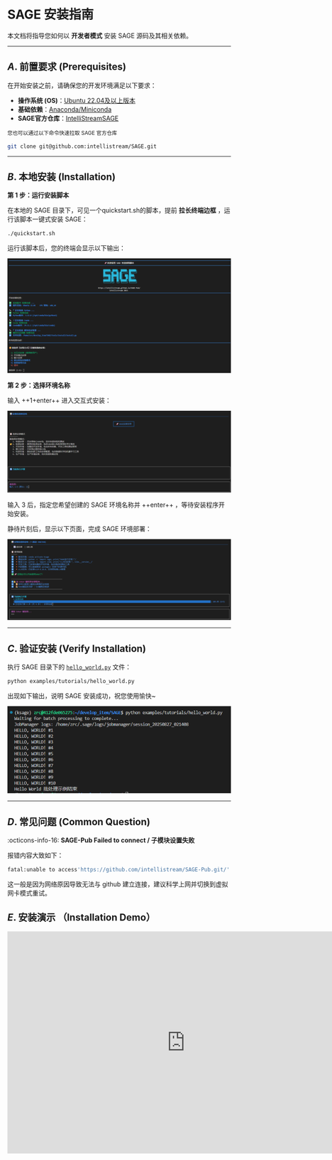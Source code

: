 # SAGE 安装指南

本文档将指导您如何以 **开发者模式** 安装 SAGE 源码及其相关依赖。

---

## *A*. 前置要求 (Prerequisites)

在开始安装之前，请确保您的开发环境满足以下要求：

* **操作系统 (OS)**：[Ubuntu 22.04及以上版本](https://ubuntu.com/)
* **基础依赖**：[Anaconda/Miniconda](https://www.anaconda.com/)
* **SAGE官方仓库**：[IntelliStreamSAGE](https://github.com/intellistream/SAGE)
<!-- 仓库链接待修改 -->
<small>您也可以通过以下命令快速拉取 SAGE 官方仓库</small>

<!-- 仓库链接待修改 -->
```bash
git clone git@github.com:intellistream/SAGE.git
```

---

## *B*. 本地安装 (Installation)

**第 1 步：运行安装脚本**

在本地的 SAGE 目录下，可见一个quickstart.sh的脚本，提前 **拉长终端边框** ，运行该脚本一键式安装 SAGE：

```bash
./quickstart.sh
```

运行该脚本后，您的终端会显示以下输出：

[![启动快速安装脚本](../assets/img/quickstart_intro.png  "启动快速安装脚本")](../assets/img/quickstart_intro.png)


**第 2 步：选择环境名称**

输入 ++1+enter++ 进入交互式安装：

[![交互式安装](../assets/img/quickstart_install_1.png "交互式安装")](../assets/img/quickstart_install_1.png)

输入 3 后，指定您希望创建的 SAGE 环境名称并 ++enter++ ，等待安装程序开始安装。

静待片刻后，显示以下页面，完成 SAGE 环境部署：

[![成功安装](../assets/img/quickstart_install_2.png "成功安装")](../assets/img/quickstart_install_2.png)

---

## *C*. 验证安装 (Verify Installation)

执行 SAGE 目录下的 [`hello_world.py`](https://github.com/intellistream/SAGE/blob/main/examples/tutorials/hello_world.py) 文件：

```bash
python examples/tutorials/hello_world.py
```

出现如下输出，说明 SAGE 安装成功，祝您使用愉快~

[![安装验证](../assets/img/quickstart_install_3.png "安装验证")](../assets/img/quickstart_install_3.png)

---

## *D*. 常见问题 (Common Question)

:octicons-info-16: **SAGE-Pub Failed to connect / 子模块设置失败**

报错内容大致如下：

```bash title="bash error"
fatal:unable to access'https://github.com/intellistream/SAGE-Pub.git/': Failed to connect_to github.com_port 443 after 118564 ms: Could not connect to server
```

这一般是因为网络原因导致无法与 github 建立连接，建议科学上网并切换到虚拟网卡模式重试。

## *E*. 安装演示 （Installation Demo）

<iframe 
  src="https://player.bilibili.com/player.html?bvid=BV125e1zgE1Q" 
  scrolling="no" 
  border="0" 
  frameborder="no" 
  framespacing="0" 
  allowfullscreen="true" 
  style="width: 800px; height: 500px;">
</iframe>
